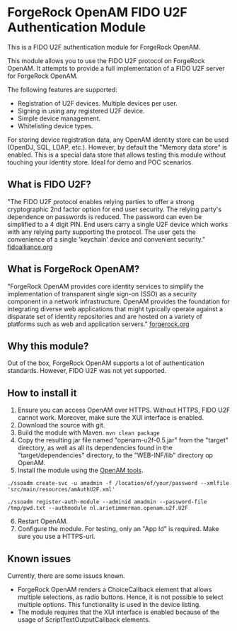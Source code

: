 
# ForgeRock OpenAM FIDO U2F Authentication Module

This is a FIDO U2F authentication module for ForgeRock OpenAM.

This module allows you to use the FIDO U2F protocol on ForgeRock OpenAM.
It attempts to provide a full implementation of a FIDO U2F server for ForgeRock OpenAM.

The following features are supported:

* Registration of U2F devices. Multiple devices per user.
* Signing in using any registered U2F device.
* Simple device management.
* Whitelisting device types.

For storing device registration data, any OpenAM identity store can be used (OpenDJ, SQL, LDAP, etc.). However, by default the "Memory data store" is enabled. This is a special data store that allows testing this module without touching your identity store. Ideal for demo and POC scenarios.   

## What is FIDO U2F? 
> 
"The FIDO U2F protocol enables relying parties to offer a strong cryptographic 2nd factor option for end user security. The relying party's dependence on passwords is reduced. The password can even be simplified to a 4 digit PIN. End users carry a single U2F device which works with any relying party supporting the protocol. The user gets the convenience of a single 'keychain' device and convenient security."
[fidoalliance.org](https://fidoalliance.org "")

## What is ForgeRock OpenAM?
> 
"ForgeRock OpenAM provides core identity services to simplify the implementation of transparent single sign-on (SSO) as a security component in a network infrastructure. OpenAM provides the foundation for integrating diverse web applications that might typically operate against a disparate set of identity repositories and are hosted on a variety of platforms such as web and application servers."
[forgerock.org](https://forgerock.org "")

## Why this module?

Out of the box, ForgeRock OpenAM supports a lot of authentication standards. However, FIDO U2F was not yet supported.

## How to install it

1.  Ensure you can access OpenAM over HTTPS. Without HTTPS, FIDO U2F cannot work. Moreover, make sure the XUI interface is enabled.
2.  Download the source with git.
3.  Build the module with Maven. 
    `mvn clean package`
4.  Copy the resulting jar file named "openam-u2f-0.5.jar" from the "target" directory, as well as all its dependencies found in the "target/dependencies" directory, to the "WEB-INF/lib" directory op OpenAM.
5.   Install the module using the [OpenAM tools](https://backstage.forgerock.com/#!/docs/openam/12.0.0/install-guide/chap-install-tools "OpenAM tools").

`./ssoadm create-svc -u amadmin -f /location/of/your/password --xmlfile 'src/main/resources/amAuthU2F.xml'`

`./ssoadm register-auth-module --adminid amadmin --password-file /tmp/pwd.txt --authmodule nl.arietimmerman.openam.u2f.U2F`
	
6. Restart OpenAM.
7. Configure the module. For testing, only an "App Id" is required. Make sure you use a HTTPS-url.	

## Known issues

Currently, there are some issues known.

*   ForgeRock OpenAM renders a ChoiceCallback element that allows multiple selections, as radio buttons. Hence, it is not possible to select multiple options. This functionality is used in the device listing.
*   The module requires that the XUI interface is enabled because of the usage of ScriptTextOutputCallback elements.
